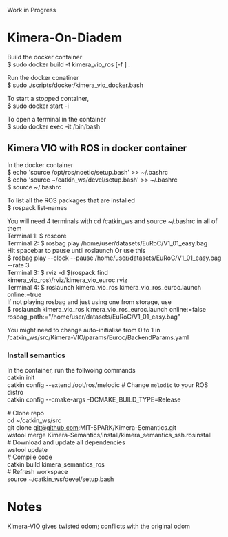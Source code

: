 Work in Progress
# Kimera-On-Diadem

Build the docker container \
$ sudo docker build -t kimera_vio_ros [-f <path-to-dockerfile>] .

Run the docker conatiner \
$ sudo ./scripts/docker/kimera_vio_docker.bash

To start a stopped container, \
$ sudo docker start -i  <container-name>

To open a terminal in the container \
$ sudo docker exec -it <conatiner-name> /bin/bash

## Kimera VIO with ROS in docker container
In the docker container \
$ echo 'source /opt/ros/noetic/setup.bash' >> ~/.bashrc \
$ echo 'source ~/catkin_ws/devel/setup.bash' >> ~/.bashrc \
$ source ~/.bashrc

To list all the ROS packages that are installed \
$ rospack list-names

You will need 4 terminals with cd /catkin_ws and source ~/.bashrc in all of them \
Terminal 1: $ roscore \
Terminal 2: $ rosbag play /home/user/datasets/EuRoC/V1_01_easy.bag \
	    Hit spacebar to pause until roslaunch	Or use this \
	    $ rosbag play --clock --pause /home/user/datasets/EuRoC/V1_01_easy.bag --rate 3 \
Terminal 3: $ rviz -d $(rospack find kimera_vio_ros)/rviz/kimera_vio_euroc.rviz \
Terminal 4: $ roslaunch kimera_vio_ros kimera_vio_ros_euroc.launch online:=true \
            If not playing rosbag and just using one from storage, use \
            $ roslaunch kimera_vio_ros kimera_vio_ros_euroc.launch online:=false rosbag_path:="/home/user/datasets/EuRoC/V1_01_easy.bag"

You might need to change auto-initialise from 0 to 1 in /catkin_ws/src/Kimera-VIO/params/Euroc/BackendParams.yaml


### Install semantics
In the container, run the follwoing commands \
catkin init \
catkin config --extend /opt/ros/melodic # Change `melodic` to your ROS distro \
catkin config --cmake-args -DCMAKE_BUILD_TYPE=Release

\# Clone repo \
cd ~/catkin_ws/src \
git clone git@github.com:MIT-SPARK/Kimera-Semantics.git \
wstool merge Kimera-Semantics/install/kimera_semantics_ssh.rosinstall \
\# Download and update all dependencies \
wstool update \
\# Compile code \
catkin build kimera_semantics_ros \
\# Refresh workspace \
source ~/catkin_ws/devel/setup.bash

# Notes
Kimera-VIO gives twisted odom; conflicts with the original odom
